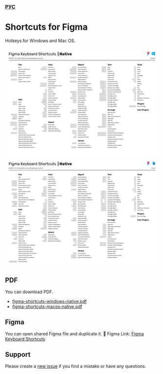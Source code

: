 ### [РУС](./README-RU.md)

# Shortcuts for Figma
Hotkeys for Windows and Mac OS.

![Windows shortcuts](./images/figma-shortcuts-windows-native.png)
![MacOS shortcuts](./images/figma-shortcuts-macos-native.png)

## PDF
You can download PDF.
- [figma-shortcuts-windows-native.pdf](./pdf/figma-shortcuts-windows-native.pdf)
- [figma-shortcuts-macos-native.pdf](./pdf/figma-shortcuts-macos-native.pdf)

## Figma
You can open shared Figma file and duplicate it.
🖖 Figma Link: [Figma Keyboard Shortcuts](https://www.figma.com/file/PUnOKWnIsQxBFrFAGVBgEW/Figma-Keyboard-Shortcuts?node-id=0%3A1)

## Support
Please create a
[new issue](https://github.com/vandesign/figma-shortcuts/issues/new)
if you find a mistake or have any questions.
